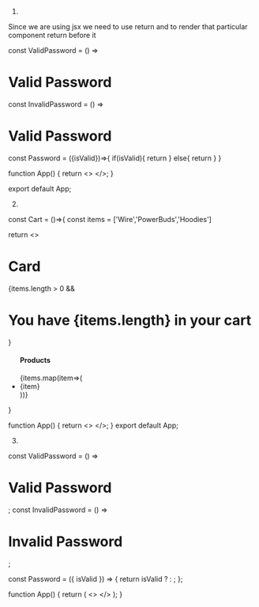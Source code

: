 
1)
Since we are using jsx we need to use return and to render that particular component return before  it

const ValidPassword = () => <h1>Valid Password</h1>
const InvalidPassword = () => <h1>Valid Password</h1>

const Password = ({isValid})=>{
 if(isValid){
   return <ValidPassword/>
 }
 else{
   return <InvalidPassword/>
 }
}


function App() {
 return <>
 <Password isValid = {true} />
 </>;
}


export default App;

2)

const Cart = ()=>{
 const items = ['Wire','PowerBuds','Hoodies']


 return <>
   <h1>Card</h1>
 {items.length > 0 && <h1>You have {items.length} in your cart</h1>}
   <ul>
     <h4>Products</h4>
     {items.map(item=>(
       <li key={item}>{item}</li>
     ))}
   </ul>
 </>
}

function App() {
 return <>
  <Cart/>
 </>;
}
export default App;

3)

const ValidPassword = () => <h1>Valid Password</h1>;
const InvalidPassword = () => <h1>Invalid Password</h1>;


const Password = ({ isValid }) => {
 return isValid ? <ValidPassword /> : <InvalidPassword />;
};


function App() {
 return (
   <>
     <Password isValid={false} />
   </>
 );
}


